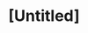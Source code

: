 ---
pid: CH818
title: "[Untitled]"
location_transcription: 
zipcode: 
outside_phl: 
neighborhood: 
age: 
age_range: 
instagram: 
image_file_name: CH_818.jpg
proposal_transcription: 18P44 Philadelphia
topic: Unknown
topic_summary: '0'
type: Other No Form
keywords_other: 
credit: 
image_labels: 
twitter: 
facebook: 
permalink: "/monuments/ch818/"
layout: item-page
---